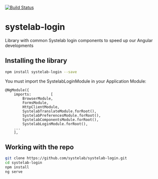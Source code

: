 [![Build Status](https://travis-ci.org/systelab/systelab-login.svg?branch=master)](https://travis-ci.org/systelab/systelab-login)

# systelab-login

Library with common Systelab login components to speed up our Angular developments

## Installing the library

```bash
npm install systelab-login --save
```

You must import the SystelabLoginModule in your Application Module:

```javacript
@NgModule({
	imports:         [
		BrowserModule,
		FormsModule,
		HttpClientModule,
		SystelabTranslateModule.forRoot(),
		SystelabPreferencesModule.forRoot(),
		SystelabComponentsModule.forRoot(),
		SystelabLoginModule.forRoot(),
    ...
	],
```

## Working with the repo

```bash
git clone https://github.com/systelab/systelab-login.git
cd systelab-login
npm install
ng serve
```
